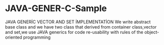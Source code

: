 # JAVA-GENER-C-Sample
JAVA GENERİC VECTOR AND SET İMPLEMENTATİON
We write abstract base class and we have two class that derived from container class,vector and set,we use JAVA generics for code re-usability with rules of the object-oriented programming
